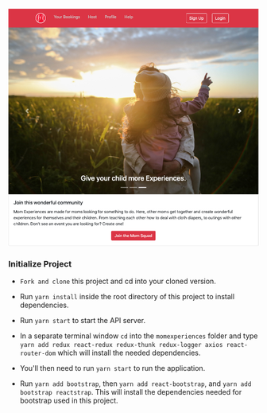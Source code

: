 ![Home](https://github.com/a-to-z-experiences-team/build-aToz-FE/blob/master/momexperiences/src/imgs/HomepageScreenshot.png)


### Initialize Project

* `Fork and clone` this project and cd into your cloned version.

* Run `yarn install` inside the root directory of this project to install dependencies.

* Run `yarn start` to start the API server.

* In a separate terminal window `cd` into the `momexperiences` folder and type `yarn add redux react-redux redux-thunk redux-logger axios react-router-dom` which will install the needed dependencies.

* You'll then need to run `yarn start` to run the application.

* Run `yarn add bootstrap`, then `yarn add react-bootstrap`, and `yarn add bootstrap reactstrap`. This will install the dependencies needed for bootstrap used in this project.

